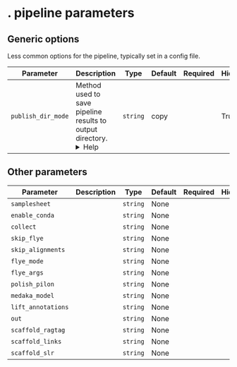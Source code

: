 # . pipeline parameters

## Generic options

Less common options for the pipeline, typically set in a config file.

| Parameter          | Description                                                                                                                                                                                                                                                                                                                                                                                                  | Type     | Default | Required | Hidden |
| ------------------ | ------------------------------------------------------------------------------------------------------------------------------------------------------------------------------------------------------------------------------------------------------------------------------------------------------------------------------------------------------------------------------------------------------------ | -------- | ------- | -------- | ------ |
| `publish_dir_mode` | Method used to save pipeline results to output directory. <details><summary>Help</summary><small>The Nextflow `publishDir` option specifies which intermediate files should be saved to the output directory. This option tells the pipeline what method should be used to move these files. See [Nextflow docs](https://www.nextflow.io/docs/latest/process.html#publishdir) for details.</small></details> | `string` | copy    |          | True   |

## Other parameters

| Parameter          | Description | Type     | Default | Required | Hidden |
| ------------------ | ----------- | -------- | ------- | -------- | ------ |
| `samplesheet`      |             | `string` | None    |          |        |
| `enable_conda`     |             | `string` | None    |          |        |
| `collect`          |             | `string` | None    |          |        |
| `skip_flye`        |             | `string` | None    |          |        |
| `skip_alignments`  |             | `string` | None    |          |        |
| `flye_mode`        |             | `string` | None    |          |        |
| `flye_args`        |             | `string` | None    |          |        |
| `polish_pilon`     |             | `string` | None    |          |        |
| `medaka_model`     |             | `string` | None    |          |        |
| `lift_annotations` |             | `string` | None    |          |        |
| `out`              |             | `string` | None    |          |        |
| `scaffold_ragtag`  |             | `string` | None    |          |        |
| `scaffold_links`   |             | `string` | None    |          |        |
| `scaffold_slr`     |             | `string` | None    |          |        |
